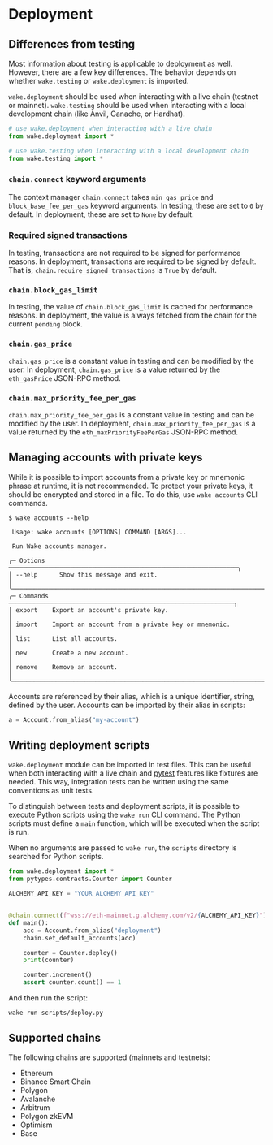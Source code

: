 # Deployment

<div id="deployment-asciinema" style="z-index: 1; position: relative;"></div>
<script>
  window.onload = function(){
    AsciinemaPlayer.create('../deployment.cast', document.getElementById('deployment-asciinema'), { preload: true, autoPlay: true, rows: 15 });
}
</script>

## Differences from testing

Most information about testing is applicable to deployment as well. However, there are a few key differences.
The behavior depends on whether `wake.testing` or `wake.deployment` is imported.

`wake.deployment` should be used when interacting with a live chain (testnet or mainnet). `wake.testing` should be used when interacting with a local development chain (like Anvil, Ganache, or Hardhat).

```python
# use wake.deployment when interacting with a live chain
from wake.deployment import *

# use wake.testing when interacting with a local development chain
from wake.testing import *
```

### `chain.connect` keyword arguments

The context manager `chain.connect` takes `min_gas_price` and `block_base_fee_per_gas` keyword arguments.
In testing, these are set to `0` by default. In deployment, these are set to `None` by default.

### Required signed transactions

In testing, transactions are not required to be signed for performance reasons. In deployment, transactions are required to be signed by default.
That is, `chain.require_signed_transactions` is `True` by default.

### `chain.block_gas_limit`

In testing, the value of `chain.block_gas_limit` is cached for performance reasons. In deployment, the value is always fetched from the chain for the current `pending` block.

### `chain.gas_price`

`chain.gas_price` is a constant value in testing and can be modified by the user. In deployment, `chain.gas_price` is a value returned by the `eth_gasPrice` JSON-RPC method.

### `chain.max_priority_fee_per_gas`

`chain.max_priority_fee_per_gas` is a constant value in testing and can be modified by the user. In deployment, `chain.max_priority_fee_per_gas` is a value returned by the `eth_maxPriorityFeePerGas` JSON-RPC method.

## Managing accounts with private keys

While it is possible to import accounts from a private key or mnemonic phrase at runtime, it is not recommended.
To protect your private keys, it should be encrypted and stored in a file. To do this, use `wake accounts` CLI commands.

```console
$ wake accounts --help
                                                                           
 Usage: wake accounts [OPTIONS] COMMAND [ARGS]...                          
                                                                           
 Run Wake accounts manager.                                                
                                                                           
╭─ Options ───────────────────────────────────────────────────────────────╮
│ --help      Show this message and exit.                                 │
╰─────────────────────────────────────────────────────────────────────────╯
╭─ Commands ──────────────────────────────────────────────────────────────╮
│ export    Export an account's private key.                              │
│ import    Import an account from a private key or mnemonic.             │
│ list      List all accounts.                                            │
│ new       Create a new account.                                         │
│ remove    Remove an account.                                            │
╰─────────────────────────────────────────────────────────────────────────╯
```

Accounts are referenced by their alias, which is a unique identifier, string, defined by the user. Accounts can be imported by their alias in scripts:

```python
a = Account.from_alias("my-account")
```

## Writing deployment scripts

`wake.deployment` module can be imported in test files. This can be useful when both interacting with a live chain and [pytest](https://docs.pytest.org/en/stable/) features like fixtures are needed.
This way, integration tests can be written using the same conventions as unit tests.

To distinguish between tests and deployment scripts, it is possible to execute Python scripts using the `wake run` CLI command.
The Python scripts must define a `main` function, which will be executed when the script is run.

When no arguments are passed to `wake run`, the `scripts` directory is searched for Python scripts.

```python title="scripts/deploy.py"
from wake.deployment import *
from pytypes.contracts.Counter import Counter

ALCHEMY_API_KEY = "YOUR_ALCHEMY_API_KEY"


@chain.connect(f"wss://eth-mainnet.g.alchemy.com/v2/{ALCHEMY_API_KEY}")
def main():
    acc = Account.from_alias("deployment")
    chain.set_default_accounts(acc)

    counter = Counter.deploy()
    print(counter)

    counter.increment()
    assert counter.count() == 1
```

And then run the script:

```shell
wake run scripts/deploy.py
```

## Supported chains

The following chains are supported (mainnets and testnets):

- Ethereum
- Binance Smart Chain
- Polygon
- Avalanche
- Arbitrum
- Polygon zkEVM
- Optimism
- Base
